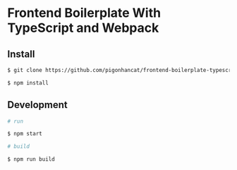 # Frontend Boilerplate With TypeScript and Webpack

## Install

```bash
$ git clone https://github.com/pigonhancat/frontend-boilerplate-typescript.git .

$ npm install
```

## Development

```bash
# run

$ npm start

# build

$ npm run build
```


